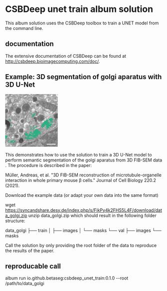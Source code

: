 # CSBDeep unet train album solution

This album solution uses the CSBDeep toolbox to train a UNET model from the command line.

## documentation

The extensive documentation of CSBDeep can be found at http://csbdeep.bioimagecomputing.com/doc/.

## Example: 3D segmentation of golgi aparatus with 3D U-Net

![](golgi.png)

This demonstrates how to use the solution to train a 3D U-Net model to perform semantic segmentation of the golgi
aparatus from 3D FIB-SEM data .
The procedure is described in the paper:

Müller, Andreas, et al. "3D FIB-SEM reconstruction of microtubule-organelle interaction in whole primary mouse β cells." Journal of Cell Biology 220.2 (2021).

Download the example data (or adapt your own data into the same format)

wget https://syncandshare.desy.de/index.php/s/FikPy4k2FHS5L4F/download/data_golgi.zip
unzip data_golgi.zip
which should result in the following folder structure:

data_golgi
├── train
│   ├── images
│   └── masks
└── val
    ├── images
    └── masks

Call the solution by only providing the root folder of the data to reproduce the results of the paper.

## reproducable call
album run io.github.betaseg:csbdeep_unet_train:0.1.0 --root /path/to/data_golgi 